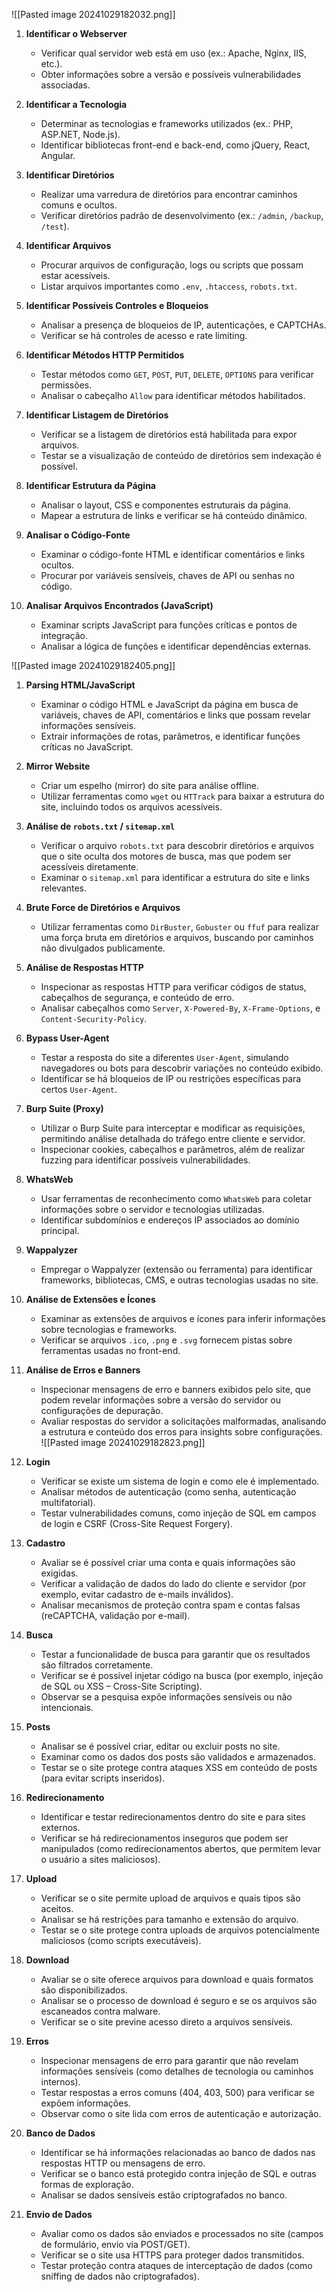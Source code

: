 ![[Pasted image 20241029182032.png]]

1. **Identificar o Webserver**
   - Verificar qual servidor web está em uso (ex.: Apache, Nginx, IIS, etc.).
   - Obter informações sobre a versão e possíveis vulnerabilidades associadas.

2. **Identificar a Tecnologia**
   - Determinar as tecnologias e frameworks utilizados (ex.: PHP, ASP.NET, Node.js).
   - Identificar bibliotecas front-end e back-end, como jQuery, React, Angular.

3. **Identificar Diretórios**
   - Realizar uma varredura de diretórios para encontrar caminhos comuns e ocultos.
   - Verificar diretórios padrão de desenvolvimento (ex.: `/admin`, `/backup`, `/test`).

4. **Identificar Arquivos**
   - Procurar arquivos de configuração, logs ou scripts que possam estar acessíveis.
   - Listar arquivos importantes como `.env`, `.htaccess`, `robots.txt`.

5. **Identificar Possíveis Controles e Bloqueios**
   - Analisar a presença de bloqueios de IP, autenticações, e CAPTCHAs.
   - Verificar se há controles de acesso e rate limiting.

6. **Identificar Métodos HTTP Permitidos**
   - Testar métodos como `GET`, `POST`, `PUT`, `DELETE`, `OPTIONS` para verificar permissões.
   - Analisar o cabeçalho `Allow` para identificar métodos habilitados.

7. **Identificar Listagem de Diretórios**
   - Verificar se a listagem de diretórios está habilitada para expor arquivos.
   - Testar se a visualização de conteúdo de diretórios sem indexação é possível.

8. **Identificar Estrutura da Página**
   - Analisar o layout, CSS e componentes estruturais da página.
   - Mapear a estrutura de links e verificar se há conteúdo dinâmico.

9. **Analisar o Código-Fonte**
   - Examinar o código-fonte HTML e identificar comentários e links ocultos.
   - Procurar por variáveis sensíveis, chaves de API ou senhas no código.

10. **Analisar Arquivos Encontrados (JavaScript)**
    - Examinar scripts JavaScript para funções críticas e pontos de integração.
    - Analisar a lógica de funções e identificar dependências externas.


![[Pasted image 20241029182405.png]]

1. **Parsing HTML/JavaScript**
   - Examinar o código HTML e JavaScript da página em busca de variáveis, chaves de API, comentários e links que possam revelar informações sensíveis.
   - Extrair informações de rotas, parâmetros, e identificar funções críticas no JavaScript.

2. **Mirror Website**
   - Criar um espelho (mirror) do site para análise offline.
   - Utilizar ferramentas como `wget` ou `HTTrack` para baixar a estrutura do site, incluindo todos os arquivos acessíveis.

3. **Análise de `robots.txt` / `sitemap.xml`**
   - Verificar o arquivo `robots.txt` para descobrir diretórios e arquivos que o site oculta dos motores de busca, mas que podem ser acessíveis diretamente.
   - Examinar o `sitemap.xml` para identificar a estrutura do site e links relevantes.

4. **Brute Force de Diretórios e Arquivos**
   - Utilizar ferramentas como `DirBuster`, `Gobuster` ou `ffuf` para realizar uma força bruta em diretórios e arquivos, buscando por caminhos não divulgados publicamente.

5. **Análise de Respostas HTTP**
   - Inspecionar as respostas HTTP para verificar códigos de status, cabeçalhos de segurança, e conteúdo de erro.
   - Analisar cabeçalhos como `Server`, `X-Powered-By`, `X-Frame-Options`, e `Content-Security-Policy`.

6. **Bypass User-Agent**
   - Testar a resposta do site a diferentes `User-Agent`, simulando navegadores ou bots para descobrir variações no conteúdo exibido.
   - Identificar se há bloqueios de IP ou restrições específicas para certos `User-Agent`.

7. **Burp Suite (Proxy)**
   - Utilizar o Burp Suite para interceptar e modificar as requisições, permitindo análise detalhada do tráfego entre cliente e servidor.
   - Inspecionar cookies, cabeçalhos e parâmetros, além de realizar fuzzing para identificar possíveis vulnerabilidades.

8. **WhatsWeb**
   - Usar ferramentas de reconhecimento como `WhatsWeb` para coletar informações sobre o servidor e tecnologias utilizadas.
   - Identificar subdomínios e endereços IP associados ao domínio principal.

9. **Wappalyzer**
   - Empregar o Wappalyzer (extensão ou ferramenta) para identificar frameworks, bibliotecas, CMS, e outras tecnologias usadas no site.

10. **Análise de Extensões e Ícones**
    - Examinar as extensões de arquivos e ícones para inferir informações sobre tecnologias e frameworks.
    - Verificar se arquivos `.ico`, `.png` e `.svg` fornecem pistas sobre ferramentas usadas no front-end.

11. **Análise de Erros e Banners**
    - Inspecionar mensagens de erro e banners exibidos pelo site, que podem revelar informações sobre a versão do servidor ou configurações de depuração.
    - Avaliar respostas do servidor a solicitações malformadas, analisando a estrutura e conteúdo dos erros para insights sobre configurações.
![[Pasted image 20241029182823.png]]

1. **Login**
   - Verificar se existe um sistema de login e como ele é implementado.
   - Analisar métodos de autenticação (como senha, autenticação multifatorial).
   - Testar vulnerabilidades comuns, como injeção de SQL em campos de login e CSRF (Cross-Site Request Forgery).

2. **Cadastro**
   - Avaliar se é possível criar uma conta e quais informações são exigidas.
   - Verificar a validação de dados do lado do cliente e servidor (por exemplo, evitar cadastro de e-mails inválidos).
   - Analisar mecanismos de proteção contra spam e contas falsas (reCAPTCHA, validação por e-mail).

3. **Busca**
   - Testar a funcionalidade de busca para garantir que os resultados são filtrados corretamente.
   - Verificar se é possível injetar código na busca (por exemplo, injeção de SQL ou XSS – Cross-Site Scripting).
   - Observar se a pesquisa expõe informações sensíveis ou não intencionais.

4. **Posts**
   - Analisar se é possível criar, editar ou excluir posts no site.
   - Examinar como os dados dos posts são validados e armazenados.
   - Testar se o site protege contra ataques XSS em conteúdo de posts (para evitar scripts inseridos).

5. **Redirecionamento**
   - Identificar e testar redirecionamentos dentro do site e para sites externos.
   - Verificar se há redirecionamentos inseguros que podem ser manipulados (como redirecionamentos abertos, que permitem levar o usuário a sites maliciosos).

6. **Upload**
   - Verificar se o site permite upload de arquivos e quais tipos são aceitos.
   - Analisar se há restrições para tamanho e extensão do arquivo.
   - Testar se o site protege contra uploads de arquivos potencialmente maliciosos (como scripts executáveis).

7. **Download**
   - Avaliar se o site oferece arquivos para download e quais formatos são disponibilizados.
   - Analisar se o processo de download é seguro e se os arquivos são escaneados contra malware.
   - Verificar se o site previne acesso direto a arquivos sensíveis.

8. **Erros**
   - Inspecionar mensagens de erro para garantir que não revelam informações sensíveis (como detalhes de tecnologia ou caminhos internos).
   - Testar respostas a erros comuns (404, 403, 500) para verificar se expõem informações.
   - Observar como o site lida com erros de autenticação e autorização.

9. **Banco de Dados**
   - Identificar se há informações relacionadas ao banco de dados nas respostas HTTP ou mensagens de erro.
   - Verificar se o banco está protegido contra injeção de SQL e outras formas de exploração.
   - Analisar se dados sensíveis estão criptografados no banco.

10. **Envio de Dados**
    - Avaliar como os dados são enviados e processados no site (campos de formulário, envio via POST/GET).
    - Verificar se o site usa HTTPS para proteger dados transmitidos.
    - Testar proteção contra ataques de interceptação de dados (como sniffing de dados não criptografados).
